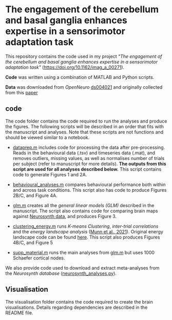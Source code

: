 # The engagement of the cerebellum and basal ganglia enhances expertise in a sensorimotor adaptation task
This repository contains the code used in my project *"The engagement of the cerebellum and basal ganglia enhances expertise in a sensorimotor adaptation task"* (https://doi.org/10.1162/imag_a_00271). 

**Code** was written using a combination of MATLAB and Python scripts.

**Data** was downloaded from *OpenNeuro* [ds004021](https://openneuro.org/datasets/ds004021/versions/1.0.0) and originally collected from this [paper](https://academic.oup.com/cercor/article-abstract/33/8/4761/6761518?login=false)
## code
The code folder contains the code required to run the analyses and produce the figures. The following scripts will be described in an order that fits with the manuscript and analyses. Note that these scripts are not functions and should be viewed similar to a notebook.
- [dataprep.m](https://github.com/ShineLabUSYD/VM_Adaptation/blob/main/Code/dataprep.m) includes code for processing the data after pre-processing. Reads in the behavioural data (.tsv) and timeseries data (.mat), and removes outliers, missing values, as well as normalises number of trials per subject (refer to manuscript for more details). **The outputs from this script are used for all analyses described below.** This script contains code to generate Figures 1 and 2A.
- [behavioural_analyses.m](https://github.com/ShineLabUSYD/VM_Adaptation/blob/main/Code/behavioural_analysis.m) compares behavioural performance both within and across task conditions. This script also has code to produce Figures 2B/C, and Figure 4A.

- [glm.m](https://github.com/ShineLabUSYD/VM_Adaptation/blob/main/Code/glm.m) creates all the *general linear models (GLM)* described in the manuscript. The script also contains code for comparing brain maps against [Neurosynth data](https://neurosynth.org/), and produces Figure 3.
- [clustering_energy.m](https://github.com/ShineLabUSYD/VM_Adaptation/blob/main/Code/clustering_energy.m) runs *K-means Clustering*, *inter-trial correlations* and the *energy landscape analysis* ([Munn et al., 2021](https://www-nature-com.ezproxy.library.sydney.edu.au/articles/s41467-021-26268-x)). Original energy landscape code can be found [here](https://github.com/ShineLabUSYD/Brainstem_DTI_Attractor_Paper). This script also produces Figures 4B/C, and Figure 5
- [supp_material.m](https://github.com/ShineLabUSYD/VM_Adaptation/blob/main/Code/supp_material.m) runs the main analyses from [glm.m](https://github.com/ShineLabUSYD/VM_Adaptation/blob/main/Code/glm.m) but uses 1000 Schaefer cortical nodes.

We also provide code used to download and extract meta-analyses from the *Neurosynth database* ([neurosynth_analyses.py](https://github.com/ShineLabUSYD/VM_Adaptation/blob/main/Code/neurosynth_analysis.py)).

## Visualisation
The visualisation folder contains the code required to create the brain visualisations. Details regarding dependencies are described in the README file.
